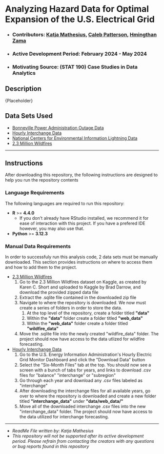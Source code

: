 # Analyzing Hazard Data for Optimal Expansion of the U.S. Electrical Grid
- ### Contributors: [Katja Mathesius](https://github.com/katmathematics), [Caleb Patterson](https://www.linkedin.com/in/caleb-patterson-39bb7b227/), [Hmingthan Zama](https://www.linkedin.com/in/hmingthan-zama-b124191a4/)
- ### Active Development Period: February 2024 - May 2024
- ### Motivating Source: (STAT 190) Case Studies in Data Analytics

## Description
{Placeholder}

## Data Sets Used
- [Bonneville Power Administration Outage Data](https://transmission.bpa.gov/Business/Operations/Outages/default.aspx)
- [Hourly Interchange Data](https://www.eia.gov/electricity/gridmonitor/dashboard/electric_overview/US48/US48)
- [National Centers for Environmental Information Lightning Data](https://www.ncei.noaa.gov/pub/data/swdi/database-csv/v2/)
- [2.3 Million Wildfires](https://www.kaggle.com/datasets/braddarrow/23-million-wildfires?resource=download)

---

## Instructions
After downloading this repository, the following instructions are designed to help you run the repository contents

### Language Requirements
The following languages are required to run this repository:
- __R__ >= __4.4.0__
    - If you don't already have RStudio installed, we recommend it for ease of interaction with this project. If you have a prefered IDE however, you may also use that. 
- __Python__ >= __3.12.3__


### Manual Data Requirements
In order to successfuly run this analysis code, 2 data sets must be manually downloaded. This section provides instructions on where to access them and how to add them to the project.

- [2.3 Million Wildfires](https://www.kaggle.com/datasets/braddarrow/23-million-wildfires?resource=download)
    1. Go to the 2.3 Million Wildfires dataset on Kaggle, as created by Karen C. Short and uploaded to Kaggle by Brad Darrow, and download the provided zipped data file
    2. Extract the .sqlite file contained in the downloaded zip file
    3. Navigate to where the repository is downloaded. We now must create a series of folders in order to store the data.
        1. At the top level of the repository, create a folder titled __"data"__
        2. Within the __"data"__ folder create a folder titled __"web_data"__
        3. Within the __"web_data"__ folder create a folder titled __"wildfire_data"__
    4. Move the .sqlite file into the newly created "wildfire_data" folder. The project should now have access to the data utlized for wildfire forecasting.
- [Hourly Interchange Data](https://www.eia.gov/electricity/gridmonitor/dashboard/electric_overview/US48/US48)
    1. Go to the U.S. Energy Information Administration's Hourly Electric Grid Monitor Dashboard and click the "Download Data" button
    2. Select the "Six-Month Files" tab at the top. You should now see a screen with a bunch of tabs for years, and links to download .csv files for "balance" "interchange" or "subregion"
    3. Go through each year and download any .csv files labeled as "interchange"
    4. After downloading the interchange files for all available years, go over to where the repository is downloaded and create a new folder titled __"interchange_data"__ under __"data/web_data/"__
    5. Move all of the downloaded interchange .csv files into the new "interchange_data" folder. The project should now have access to the data utilized for interchange forecasting.


---
- _ReadMe File written by: Katja Mathesius_
- _This repository will not be supported after its active development period. Please refrain from contacting the creators with any questions or bug reports found in this repository_
